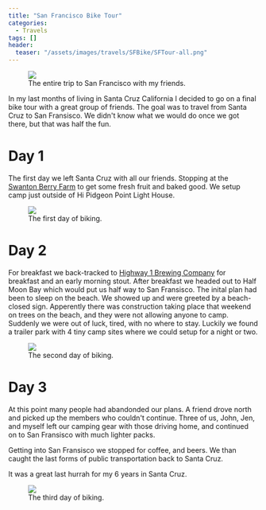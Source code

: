 ```yaml
---
title: "San Francisco Bike Tour"
categories:
  - Travels
tags: []
header:
  teaser: "/assets/images/travels/SFBike/SFTour-all.png"
---
```


<figure class="align-left">
	<img src="{{site.url}}{{site.baseurl}}/assets/images/travels/SFBike/SFTour-all.png" />
	<figcaption>The entire trip to San Francisco with my friends.</figcaption>
</figure>

In my last months of living in Santa Cruz California I decided to go on a final bike tour with a great group of friends. The goal was to travel from Santa Cruz to San Fransisco. We didn't know what we would do once we got there, but that was half the fun.

# Day 1

The first day we left Santa Cruz with all our friends. Stopping at the [Swanton Berry Farm](swantonberryfarm.com) to get some fresh fruit and baked good. We setup camp just outside of Hi Pidgeon Point Light House.

<figure class="align-left">
	<img src="{{site.url}}{{site.baseurl}}/assets/images/travels/SFBike/SFTour-day1.png" />
	<figcaption>The first day of biking.</figcaption>
</figure>

# Day 2 

For breakfast we back-tracked to [Highway 1 Brewing Company](highway1brewing.com) for breakfast and an early morning stout. After breakfast we headed out to Half Moon Bay which would put us half way to San Fransisco. The inital plan had been to sleep on the beach. We showed up and were greeted by a beach-closed sign. Apperently there was construction taking place that weekend on trees on the beach, and they were not allowing anyone to camp. Suddenly we were out of luck, tired, with no where to stay. Luckily we found a trailer park with 4 tiny camp sites where we could setup for a night or two.

<figure class="align-left">
	<img src="{{site.url}}{{site.baseurl}}/assets/images/travels/SFBike/SFTour-day2.png" />
	<figcaption>The second day of biking.</figcaption>
</figure>

# Day 3

At this point many people had abandonded our plans. A friend drove north and picked up the members who couldn't continue. Three of us, John, Jen, and myself left our camping gear with those driving home, and continued on to San Fransisco with much lighter packs.

Getting into San Fransisco we stopped for coffee, and beers. We than caught the last forms of public transportation back to Santa Cruz.

It was a great last hurrah for my 6 years in Santa Cruz.

<figure class="align-left">
	<img src="{{site.url}}{{site.baseurl}}/assets/images/travels/SFBike/SFTour-day3.png" />
	<figcaption>The third day of biking.</figcaption>
</figure>